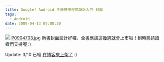 ```yaml
---
title: Google! Android 手機應用程式設計入門 封面
tags:
  - Android
date: 2009-04-13 09:08:30
---
```


[![](http://farm4.static.flickr.com/3354/3327041647_80623f98d3_m.jpg)](http://www.flickr.com/photos/gasolin/3327041647/ "photo sharing")
[P0904703.jpg](http://www.flickr.com/photos/gasolin/3327041647/)
新書封面設計好囉，全書應該這幾週就會上市啦！到時懇請讀者們支持喔 :)

Update: 3/10 已經 [在博客來上架了](http://www.books.com.tw/exep/assp.php/gasolin/exep/prod/booksfile.php?item=0010429598) :)
